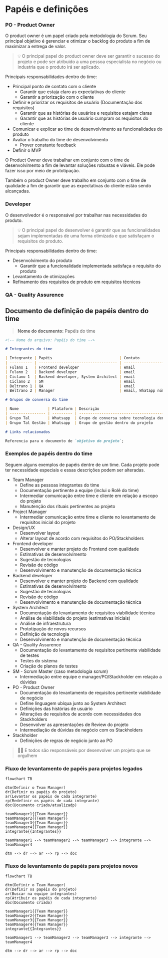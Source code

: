 # Papéis e definições

### PO - Product Owner

O product owner é um papel criado pela metodologia do Scrum. Seu principal objetivo é gerenciar e otimizar o backlog do produto a fim de maximizar a entrega de valor.

> 💡 O principal papel do product owner deve ser garantir o sucesso do projeto e pode ser atribuido a uma pessoa especialista no negócio ou industria que o produto irá ser aplicado.

Principais responsabilidades dentro do time:

- Principal ponto de contato com o cliente
  - Garantir que estaja claro as expectativas do cliente
  - Garantir a priorização com o cliente
- Definir e priorizar os requisitos de usuário (Documentação dos requisitos)
  - Garantir que as histórias de usuários e requisitos estajam claras
  - Garantir que as histórias de usuário cumpram os requisitos do cliente
- Comunicar e explicar ao time de desenvolvimento as funcionalidades do produto
- Avaliar o trabalho do time de desenvolvimento
  - Prover constante feedback
- Definir o MVP

O Product Owner deve trabalhar em conjunto com o time de desenvolvimento a fim de levantar soluções robustas e viáveis. Ele pode fazer isso por meio de prototipação.

Também o product Owner deve trabalho em conjunto com o time de qualidade a fim de garantir que as expectativas do cliente estão sendo alcançadas.

### Developer

O desenvolvedor é o responsável por trabalhar nas necessidades do produto.

> 💡 O principal papel do desenvolver é garantir que as funcionalidades sejam implementadas de uma forma otimizada e que satisfaçam o requisitos do produto.

Principais responsabilidades dentro do time:

- Desenvolvimento do produto
  - Garantir que a funcionalidade implementada satisfaça o requisito do produto
- Levantamento de otimizações
- Refinamento dos requisitos de produto em requisitos técnicos

### QA - Quality Assurence

## Documento de definição de papéis dentro do time

> **Nome do documento:** Papéis do time

```md
<!-- Nome do arquivo: Papéis do time -->

# Integrantes do time

| Integrante | Papéis                              | Contato               |
| ---------- | ----------------------------------- | --------------------- |
| Fulano 1   | Frontend developer                  | email                 |
| Fulano 2   | Backend developer                   | email                 |
| Ciclano 1  | Backend developer, System Architect | email                 |
| Ciclano 2  | SM                                  | email                 |
| Beltrano 1 | QA                                  | email                 |
| Beltrano 2 | Manager                             | email, Whatapp número |

# Grupos de conversa do time

| Nome             | Plataform | Descrição                                            |
| ---------------- | --------- | ---------------------------------------------------- |
| Grupo Tal        | Whatsapp  | Grupo de conversa sobre tecnologia dentro do projeto |
| Grupo Tal Gestão | Whatsapp  | Grupo de gestão dentro do projeto                    |

# Links relacionados

Referencia para o documento de `objetivo do projeto`;

```

### Exemplos de papéis dentro do time

Seguem alguns exemplos de papéis dentre de um time. Cada projeto pode ter necessidade especiais e essas descrições podem ser alteradas.

- Team Manager
  - Define as pessoas integrantes do time
  - Documentação pertinente a equipe (inclui o Rolê do time)
  - Intermediar comunicação entre time e cliente em relação a escopo do projeto
  - Manutenção dos rituais pertinentes ao projeto
- Project Manager
  - Intermediar comunicação entre time e cliente no levantamento de requisitos inicial do projeto
- Design/UX
  - Desenvolver layout
  - Alterar layout de acordo com requisitos do PO/Stackholders
- Frontend developer
  - Desenvolver e manter projeto do Frontend com qualidade
  - Estimativas de desenvolvimento
  - Sugestão de tecnologias
  - Revisão de código
  - Desenvolvimento e manutenção de documentação técnica
- Backend developer
  - Desenvolver e manter projeto do Backend com qualidade
  - Estimativas de desenvolvimento
  - Sugestão de tecnologias
  - Revisão de código
  - Desenvolvimento e manutenção de documentação técnica
- System Architect
  - Documentação do levantamento de requisitos viabilidade técnica
  - Análise de viabilidade do projeto (estimativas iniciais)
  - Análise de infraestrutura
  - Prototipação de novos recursos
  - Definição de tecnologia
  - Desenvolvimento e manutenção de documentação técnica
- QA - Quality Assurence
  - Documentação do levantamento de requisitos pertinente viabilidade de testes
  - Testes do sistema
  - Criação de planos de testes
- SM - Scrum Master (caso metodologia scrum)
  - Intermediação entre equipe e manager/PO/Stackholder em relação a dúvidas
- PO - Product Owner
  - Documentação do levantamento de requisitos pertinente viabilidade de negócio
  - Define linguagem ubíqua junto ao System Architect
  - Definições das histórias de usuário
  - Alterações de requisitos de acordo com necessidades dos Stackholders
  - Desenvolver as apresentações de Review do projeto
  - Intermediação de dúvidas de negócio com os Stackholders
- Stackholder
  - Definições de regras de negócio junto ao PO

> 🐕‍🦺 E todos são responsáveis por desenvolver um projeto que se orgulhem

### Fluxo de levantamento de papéis para projetos legados

```mermaid
flowchart TB

dtm(Definir o Team Manager)
dr(Definir os papéis do projeto)
ar(Levantar os papéis de cada integrante)
rp(Redefinir os papéis de cada integrante)
doc(Documento criado/atualizadp)

teamManager1{{Team Manager}}
teamManager2{{Team Manager}}
teamManager3{{Team Manager}}
teamManager4{{Team Manager}}
integrante{{Integrantes}}

teamManager1 --> teamManager2 --> teamManager3 --> integrante --> teamManager4

dtm --> dr --> ar --> rp --> doc
```

### Fluxo de levantamento de papéis para projetos novos

```mermaid
flowchart TB

dtm(Definir o Team Manager)
dr(Definir os papéis do projeto)
ar(Buscar na equipe integrantes)
rp(Atribuir os papéis de cada integrante)
doc(Documento criado)

teamManager1{{Team Manager}}
teamManager2{{Team Manager}}
teamManager3{{Team Manager}}
teamManager4{{Team Manager}}
integrante{{Integrantes}}

teamManager1 --> teamManager2 --> teamManager3 --> integrante --> teamManager4

dtm --> dr --> ar --> rp --> doc
```